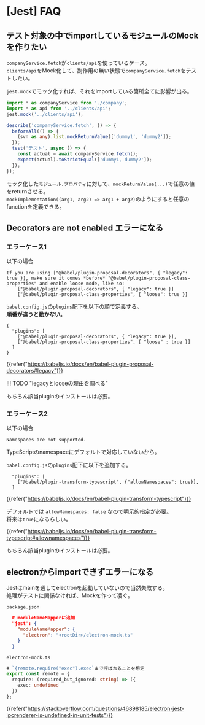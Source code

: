 # [Jest] FAQ


テスト対象の中でimportしているモジュールのMockを作りたい
--------------------------------------------------------

`companyService.fetch`が`clients/api`を使っているケース。  
`clients/api`をMock化して、副作用の無い状態で`companyService.fetch`をテストしたい。

`jest.mock`でモック化すれば、それをimportしている箇所全てに影響が出る。

```ts
import * as companyService from './company';
import * as api from '../clients/api';
jest.mock('../clients/api');

describe('companyService.fetch', () => {
  beforeAll(() => {
    (svn as any).list.mockReturnValue(['dummy1', 'dummy2']);
  });
  test('テスト', async () => {
    const actual = await companyService.fetch();
    expect(actual).toStrictEqual(['dummy1, dummy2']);
  });
});
```

モック化した`モジュール.プロパティ`に対して、`mockReturnValue(...)`で任意の値をreturnさせる。  
`mockImplementation((arg1, arg2) => arg1 + arg2)`のようにすると任意のfunctionを定義できる。


Decorators are not enabled エラーになる
---------------------------------------

### エラーケース1

以下の場合

```
If you are using ["@babel/plugin-proposal-decorators", { "legacy": true }], make sure it comes *before* "@babel/plugin-proposal-class-properties" and enable loose mode, like so:
    ["@babel/plugin-proposal-decorators", { "legacy": true }]
    ["@babel/plugin-proposal-class-properties", { "loose": true }]
```

`babel.config.js`の`plugins`配下を以下の順で定義する。  
**順番が違うと動かない。**

```
{
  "plugins": [
    ["@babel/plugin-proposal-decorators", { "legacy": true }],
    ["@babel/plugin-proposal-class-properties", { "loose" : true }]
  ]
}
```

{{refer("https://babeljs.io/docs/en/babel-plugin-proposal-decorators#legacy")}}

!!! TODO "legacyとlooseの理由を調べる"

もちろん該当pluginのインストールは必要。

### エラーケース2

以下の場合

```
Namespaces are not supported.
```

TypeScriptのnamespaceにデフォルトで対応していないから。

`babel.config.js`の`plugins`配下に以下を追加する。

```
  "plugins": [
    ["@babel/plugin-transform-typescript", {"allowNamespaces": true}],
  ]
```

{{refer("https://babeljs.io/docs/en/babel-plugin-transform-typescript")}}

デフォルトでは `allowNamespaces: false` なので明示的指定が必要。  
将来は`true`になるらしい。

{{refer("https://babeljs.io/docs/en/babel-plugin-transform-typescript#allownamespaces")}}

もちろん該当pluginのインストールは必要。


electronからimportできずエラーになる
------------------------------------

Jestはmainを通してelectronを起動していないので当然失敗する。  
処理がテストに関係なければ、Mockを作って凌ぐ。

`package.json`
```json
  # moduleNameMapperに追加
  "jest": {
    "moduleNameMapper": {
      "electron": "<rootDir>/electron-mock.ts"
    }
  }
```

`electron-mock.ts`
```ts
# `{remote.require("exec").exec`まで呼ばれることを想定
export const remote = {
  require: (required_but_ignored: string) => ({
    exec: undefined
  })
};
```

{{refer("https://stackoverflow.com/questions/46898185/electron-jest-ipcrenderer-is-undefined-in-unit-tests")}}
